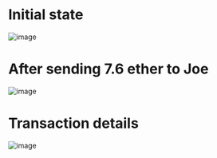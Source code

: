 # Initial state
![image](https://user-images.githubusercontent.com/99621040/179577337-2889c23b-76d4-4d21-b7c0-01d7d84c5e40.png)
# After sending 7.6 ether to Joe
![image](https://user-images.githubusercontent.com/99621040/179577609-5bd3357f-811e-4bb4-b04c-b5322eba2375.png)
# Transaction details
![image](https://user-images.githubusercontent.com/99621040/179577704-75f2b6e0-f34b-47b7-a0c3-545a9d589387.png)
